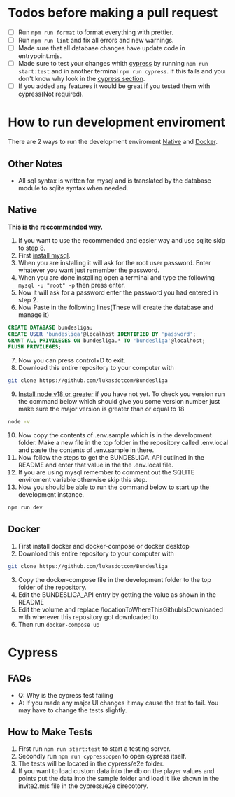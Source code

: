 # Todos before making a pull request

- [ ] Run `npm run format` to format everything with prettier.
- [ ] Run `npm run lint` and fix all errors and new warnings.
- [ ] Made sure that all database changes have update code in entrypoint.mjs.
- [ ] Made sure to test your changes whith [cypress](#cypress) by running `npm run start:test` and in another terminal `npm run cypress`. If this fails and you don't know why look in the [cypress section](#cypress).
- [ ] If you added any features it would be great if you tested them with cypress(Not required).

# How to run development enviroment

There are 2 ways to run the development enviroment [Native](#native) and [Docker](#docker).

## Other Notes

- All sql syntax is written for mysql and is translated by the database module to sqlite syntax when needed.

## Native

**This is the reccommended way.**

1. If you want to use the recommended and easier way and use sqlite skip to step 8.
2. First [install mysql](https://dev.mysql.com/downloads/mysql).
3. When you are installing it will ask for the root user password. Enter whatever you want just remember the password.
4. When you are done installing open a terminal and type the following `mysql -u "root" -p` then press enter.
5. Now it will ask for a password enter the password you had entered in step 2.
6. Now Paste in the following lines(These will create the database and manage it)

```sql
CREATE DATABASE bundesliga;
CREATE USER 'bundesliga'@localhost IDENTIFIED BY 'password';
GRANT ALL PRIVILEGES ON bundesliga.* TO 'bundesliga'@localhost;
FLUSH PRIVILEGES;
```

7. Now you can press control+D to exit.
8. Download this entire repository to your computer with

```bash
git clone https://github.com/lukasdotcom/Bundesliga
```

9. [Install node v18 or greater](https://nodejs.org/en/) if you have not yet. To check you version run the command below which should give you some version number just make sure the major version is greater than or equal to 18

```bash
node -v
```

10. Now copy the contents of .env.sample which is in the development folder. Make a new file in the top folder in the repository called .env.local and paste the contents of .env.sample in there.
11. Now follow the steps to get the BUNDESLIGA_API outlined in the README and enter that value in the the .env.local file.
12. If you are using mysql remember to comment out the SQLITE enviroment variable otherwise skip this step.
13. Now you should be able to run the command below to start up the development instance.

```bash
npm run dev
```

## Docker

1. First install docker and docker-compose or docker desktop
2. Download this entire repository to your computer with

```bash
git clone https://github.com/lukasdotcom/Bundesliga
```

3. Copy the docker-compose file in the development folder to the top folder of the repository.
4. Edit the BUNDESLIGA_API entry by getting the value as shown in the README
5. Edit the volume and replace /locationToWhereThisGithubIsDownloaded with wherever this repository got downloaded to.
6. Then run `docker-compose up`

# Cypress

## FAQs

- Q: Why is the cypress test failing
- A: If you made any major UI changes it may cause the test to fail. You may have to change the tests slightly.

## How to Make Tests

1. First run `npm run start:test` to start a testing server.
2. Secondly run `npm run cypress:open` to open cypress itself.
3. The tests will be located in the cypress/e2e folder.
4. If you want to load custom data into the db on the player values and points put the data into the sample folder and load it like shown in the invite2.mjs file in the cypress/e2e direcotory.
